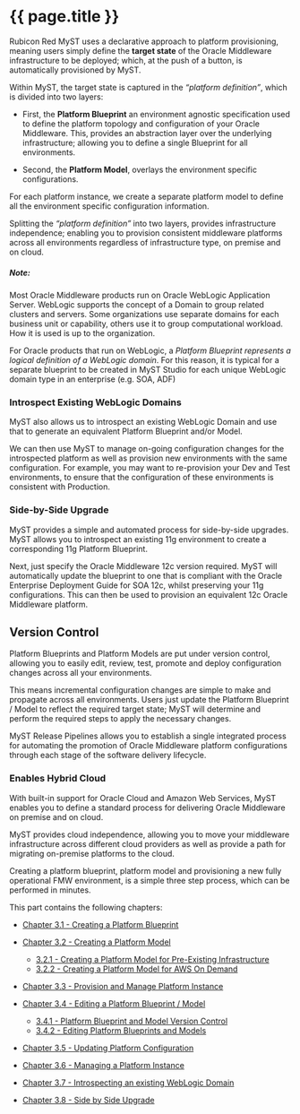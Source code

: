 # {{ page.title }}

Rubicon Red MyST uses a declarative approach to platform provisioning, meaning users simply define the **target state** of the Oracle Middleware infrastructure to be deployed; which, at the push of a button, is automatically provisioned by MyST.

Within MyST, the target state is captured in the *“platform definition”*, which is divided into two layers:

* First, the **Platform Blueprint** an environment agnostic specification used to define the platform topology and configuration of your Oracle Middleware. This, provides an abstraction layer over the underlying infrastructure; allowing you to define a single Blueprint for all environments.

* Second, the **Platform Model**, overlays the environment specific configurations.

For each platform instance, we create a separate platform model to define all the environment specific configuration information.

Splitting the *“platform definition”* into two layers, provides infrastructure independence; enabling you to provision consistent middleware platforms across all environments regardless of infrastructure type, on premise and on cloud.

##### Note:

Most Oracle Middleware products run on Oracle WebLogic Application Server. WebLogic supports the concept of a Domain to group related clusters and servers. Some organizations use separate domains for each business unit or capability, others use it to group computational workload. How it is used is up to the organization. 

For Oracle products that run on WebLogic, a *Platform Blueprint represents a logical definition of a WebLogic domain*. For this reason, it is typical for a separate blueprint to be created in MyST Studio for each unique WebLogic domain type in an enterprise (e.g. SOA, ADF)

### Introspect Existing WebLogic Domains

MyST also allows us to introspect an existing WebLogic Domain and use that to generate an equivalent Platform Blueprint and/or Model. 

We can then use MyST to manage on-going configuration changes for the introspected platform as well as provision new environments with the same configuration. For example, you may want to re-provision your Dev and Test environments, to ensure that the configuration of these environments is consistent with Production.

### Side-by-Side Upgrade

MyST provides a simple and automated process for side-by-side upgrades. MyST allows you to introspect an existing 11g environment to create a corresponding 11g Platform Blueprint.

Next, just specify the Oracle Middleware 12c version required. MyST will automatically update the blueprint to one that is compliant with the Oracle Enterprise Deployment Guide for SOA 12c, whilst preserving your 11g configurations. This can then be used to provision an equivalent 12c Oracle Middleware platform.

## Version Control

Platform Blueprints and Platform Models are put under version control, allowing you to easily edit, review, test, promote and deploy configuration changes across all your environments.

This means incremental configuration changes are simple to make and propagate across all environments. Users just update the Platform Blueprint / Model to reflect the required target state; MyST will determine and perform the required steps to apply the necessary changes. 

MyST Release Pipelines allows you to establish a single integrated process for automating the promotion of Oracle Middleware platform configurations through each stage of the software delivery lifecycle.

### Enables Hybrid Cloud

With built-in support for Oracle Cloud and Amazon Web Services, MyST enables you to define a standard process for delivering Oracle Middleware on premise and on cloud.

MyST provides cloud independence, allowing you to move your middleware infrastructure across different cloud providers as well as provide a path for migrating on-premise platforms to the cloud.

Creating a platform blueprint, platform model and provisioning a new fully operational FMW environment, is a simple three step process, which can be performed in minutes.

This part contains the following chapters:

* [Chapter 3.1 - Creating a Platform Blueprint](3.1.createPlatformBlueprint/3.1.0.createPlatformBlueprint.md)   

* [Chapter 3.2 - Creating a Platform Model](3.2.createPlatformModel/3.2.0.createPlatformModel.md)
    * [3.2.1 - Creating a Platform Model for Pre-Existing Infrastructure](3.2.createPlatformModel/3.2.1.createPlatformModelPreExisting.md)
    * [3.2.2 - Creating a Platform Model for AWS On Demand](3.2.createPlatformModel/3.2.2.createPlatformModelAwsOnDemand.md)


* [Chapter 3.3 - Provision and Manage Platform Instance](3.3.provisionPlatformInstance/3.3.0.provisionPlatformInstance.md)

* [Chapter 3.4 - Editing a Platform Blueprint / Model](3.4.editPlatformBlueprint/3.4.0.editPlatformBlueprint.md)
    * [3.4.1 - Platform Blueprint and Model Version Control](3.4.editPlatformBlueprint/3.4.1.platformVersionControl.md)
    * [3.4.2 - Editing Platform Blueprints and Models](3.4.editPlatformBlueprint/3.4.2.platformBlueprintEditor.md)


* [Chapter 3.5 - Updating Platform Configuration](3.5.updatingPlatformConfiguration/3.5.0.updatingPlatformConfiguration.md)

* [Chapter 3.6 - Managing a Platform Instance](3.6.managingPlatformInstances/3.6.0.managingPlatformInstances.md)

* [Chapter 3.7 - Introspecting an existing WebLogic Domain](3.7.introspectPlatformBlueprint/3.7.0.introspectPlatformBlueprint.md)

* [Chapter 3.8 - Side by Side Upgrade](3.8.sideBySideUpgrade/3.8.0.sideBySideUpgrade.md)

